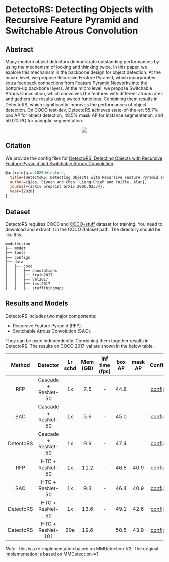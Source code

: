 # DetectoRS: Detecting Objects with Recursive Feature Pyramid and Switchable Atrous Convolution

## Abstract

<!-- [ABSTRACT] -->

Many modern object detectors demonstrate outstanding performances by using the mechanism of looking and thinking twice. In this paper, we explore this mechanism in the backbone design for object detection. At the macro level, we propose Recursive Feature Pyramid, which incorporates extra feedback connections from Feature Pyramid Networks into the bottom-up backbone layers. At the micro level, we propose Switchable Atrous Convolution, which convolves the features with different atrous rates and gathers the results using switch functions. Combining them results in DetectoRS, which significantly improves the performances of object detection. On COCO test-dev, DetectoRS achieves state-of-the-art 55.7% box AP for object detection, 48.5% mask AP for instance segmentation, and 50.0% PQ for panoptic segmentation.

<!-- [IMAGE] -->
<div align=center>
<img src="https://user-images.githubusercontent.com/40661020/143877901-24451581-2c50-4a54-b000-c4cb111e29ad.png"/>
</div>

<!-- [PAPER_TITLE: DetectoRS: Detecting Objects with Recursive Feature Pyramid and Switchable Atrous Convolution] -->
<!-- [PAPER_URL: https://arxiv.org/abs/2006.02334] -->

## Citation

<!-- [ALGORITHM] -->

We provide the config files for [DetectoRS: Detecting Objects with Recursive Feature Pyramid and Switchable Atrous Convolution](https://arxiv.org/pdf/2006.02334.pdf).

```BibTeX
@article{qiao2020detectors,
  title={DetectoRS: Detecting Objects with Recursive Feature Pyramid and Switchable Atrous Convolution},
  author={Qiao, Siyuan and Chen, Liang-Chieh and Yuille, Alan},
  journal={arXiv preprint arXiv:2006.02334},
  year={2020}
}
```

## Dataset

DetectoRS requires COCO and [COCO-stuff](http://calvin.inf.ed.ac.uk/wp-content/uploads/data/cocostuffdataset/stuffthingmaps_trainval2017.zip) dataset for training. You need to download and extract it in the COCO dataset path.
The directory should be like this.

```none
mmdetection
├── mmdet
├── tools
├── configs
├── data
│   ├── coco
│   │   ├── annotations
│   │   ├── train2017
│   │   ├── val2017
│   │   ├── test2017
|   |   ├── stuffthingmaps
```

## Results and Models

DetectoRS includes two major components:

- Recursive Feature Pyramid (RFP).
- Switchable Atrous Convolution (SAC).

They can be used independently.
Combining them together results in DetectoRS.
The results on COCO 2017 val are shown in the below table.

|  Method   |      Detector       | Lr schd | Mem (GB) | Inf time (fps) | box AP | mask AP |                                                         Config                                                          |                                                                                                                                                           Download                                                                                                                                                           |
| :-------: | :-----------------: | :-----: | :------: | :------------: | :----: | :-----: | :---------------------------------------------------------------------------------------------------------------------: | :--------------------------------------------------------------------------------------------------------------------------------------------------------------------------------------------------------------------------------------------------------------------------------------------------------------------------: |
|    RFP    | Cascade + ResNet-50 |   1x    |   7.5    |       -        |  44.8  |         |    [config](https://github.com/open-mmlab/mmdetection/tree/master/configs/detectors/cascade_rcnn_r50_rfp_1x_coco.py)    |             [model](https://download.openmmlab.com/mmdetection/v2.0/detectors/cascade_rcnn_r50_rfp_1x_coco/cascade_rcnn_r50_rfp_1x_coco-8cf51bfd.pth) &#124; [log](https://download.openmmlab.com/mmdetection/v2.0/detectors/cascade_rcnn_r50_rfp_1x_coco/cascade_rcnn_r50_rfp_1x_coco_20200624_104126.log.json)             |
|    SAC    | Cascade + ResNet-50 |   1x    |   5.6    |       -        |  45.0  |         |    [config](https://github.com/open-mmlab/mmdetection/tree/master/configs/detectors/cascade_rcnn_r50_sac_1x_coco.py)    |             [model](https://download.openmmlab.com/mmdetection/v2.0/detectors/cascade_rcnn_r50_sac_1x_coco/cascade_rcnn_r50_sac_1x_coco-24bfda62.pth) &#124; [log](https://download.openmmlab.com/mmdetection/v2.0/detectors/cascade_rcnn_r50_sac_1x_coco/cascade_rcnn_r50_sac_1x_coco_20200624_104402.log.json)             |
| DetectoRS | Cascade + ResNet-50 |   1x    |   9.9    |       -        |  47.4  |         | [config](https://github.com/open-mmlab/mmdetection/tree/master/configs/detectors/detectors_cascade_rcnn_r50_1x_coco.py) | [model](https://download.openmmlab.com/mmdetection/v2.0/detectors/detectors_cascade_rcnn_r50_1x_coco/detectors_cascade_rcnn_r50_1x_coco-32a10ba0.pth) &#124; [log](https://download.openmmlab.com/mmdetection/v2.0/detectors/detectors_cascade_rcnn_r50_1x_coco/detectors_cascade_rcnn_r50_1x_coco_20200706_001203.log.json) |
|    RFP    |   HTC + ResNet-50   |   1x    |   11.2   |       -        |  46.6  |  40.9   |        [config](https://github.com/open-mmlab/mmdetection/tree/master/configs/detectors/htc_r50_rfp_1x_coco.py)         |                               [model](https://download.openmmlab.com/mmdetection/v2.0/detectors/htc_r50_rfp_1x_coco/htc_r50_rfp_1x_coco-8ff87c51.pth) &#124; [log](https://download.openmmlab.com/mmdetection/v2.0/detectors/htc_r50_rfp_1x_coco/htc_r50_rfp_1x_coco_20200624_103053.log.json)                               |
|    SAC    |   HTC + ResNet-50   |   1x    |   9.3    |       -        |  46.4  |  40.9   |        [config](https://github.com/open-mmlab/mmdetection/tree/master/configs/detectors/htc_r50_sac_1x_coco.py)         |                               [model](https://download.openmmlab.com/mmdetection/v2.0/detectors/htc_r50_sac_1x_coco/htc_r50_sac_1x_coco-bfa60c54.pth) &#124; [log](https://download.openmmlab.com/mmdetection/v2.0/detectors/htc_r50_sac_1x_coco/htc_r50_sac_1x_coco_20200624_103111.log.json)                               |
| DetectoRS |   HTC + ResNet-50   |   1x    |   13.6   |       -        |  49.1  |  42.6   |     [config](https://github.com/open-mmlab/mmdetection/tree/master/configs/detectors/detectors_htc_r50_1x_coco.py)      |                   [model](https://download.openmmlab.com/mmdetection/v2.0/detectors/detectors_htc_r50_1x_coco/detectors_htc_r50_1x_coco-329b1453.pth) &#124; [log](https://download.openmmlab.com/mmdetection/v2.0/detectors/detectors_htc_r50_1x_coco/detectors_htc_r50_1x_coco_20200624_103659.log.json)                   |
| DetectoRS |  HTC + ResNet-101   |   20e   |   19.6   |                |  50.5  |  43.9   |    [config](https://github.com/open-mmlab/mmdetection/tree/master/configs/detectors/detectors_htc_r101_20e_coco.py)     |       [model](https://download.openmmlab.com/mmdetection/v2.0/detectors/detectors_htc_r101_20e_coco/detectors_htc_r101_20e_coco_20210419_203638-348d533b.pth) &#124; [log](https://download.openmmlab.com/mmdetection/v2.0/detectors/detectors_htc_r101_20e_coco/detectors_htc_r101_20e_coco_20210419_203638.log.json)       |

*Note*: This is a re-implementation based on MMDetection-V2.
The original implementation is based on MMDetection-V1.
